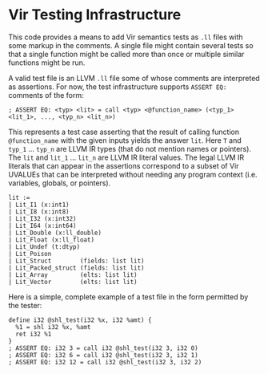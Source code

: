 # Vir Testing Infrastructure

This code provides a means to add Vir semantics tests as `.ll` files with
some markup in the comments.  A single file might contain several tests so
that a single function might be called more than once or multiple similar
functions might be run.


A valid test file is an LLVM `.ll` file some of whose comments are interpreted
as assertions.  For now, the test infrastructure supports `ASSERT EQ:` comments
of the form:

```
; ASSERT EQ: <typ> <lit> = call <typ> <@function_name> (<typ_1> <lit_1>, ..., <typ_n> <lit_n>)
```

This represents a test case asserting that the result of calling function
`@function_name` with the given inputs yields the answer `lit`.  Here `T` and
`typ_1` ... `typ_n` are LLVM IR types (that do not mention names or pointers).
The `lit` and `lit_1` ... `lit_n` are LLVM IR literal values.  The legal LLVM IR
literals that can appear in the assertions correspond to a subset of Vir
UVALUEs that can be interpreted without needing any program context
(i.e. variables, globals, or pointers).


```
lit :=
| Lit_I1 (x:int1)
| Lit_I8 (x:int8)
| Lit_I32 (x:int32)
| Lit_I64 (x:int64)
| Lit_Double (x:ll_double)
| Lit_Float (x:ll_float)
| Lit_Undef (t:dtyp)
| Lit_Poison
| Lit_Struct        (fields: list lit)
| Lit_Packed_struct (fields: list lit)
| Lit_Array         (elts: list lit)
| Lit_Vector        (elts: list lit)
```

Here is a simple, complete example of a test file in the form permitted by the
tester:

```
define i32 @shl_test(i32 %x, i32 %amt) {
  %1 = shl i32 %x, %amt
  ret i32 %1
}
; ASSERT EQ: i32 3 = call i32 @shl_test(i32 3, i32 0)
; ASSERT EQ: i32 6 = call i32 @shl_test(i32 3, i32 1)
; ASSERT EQ: i32 12 = call i32 @shl_test(i32 3, i32 2)
```
